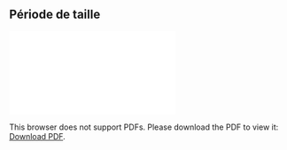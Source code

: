 ## Période de taille

<object data="./images/calendrier-reperes-taille-fruitiers.pdf" type="application/pdf" width="700px" height="700px">
    <embed src="./images/calendrier-reperes-taille-fruitiers.pdf">
        <p>This browser does not support PDFs. Please download the PDF to view it: <a href="http://yoursite.com/the.pdf">Download PDF</a>.</p>
    </embed>
</object>


